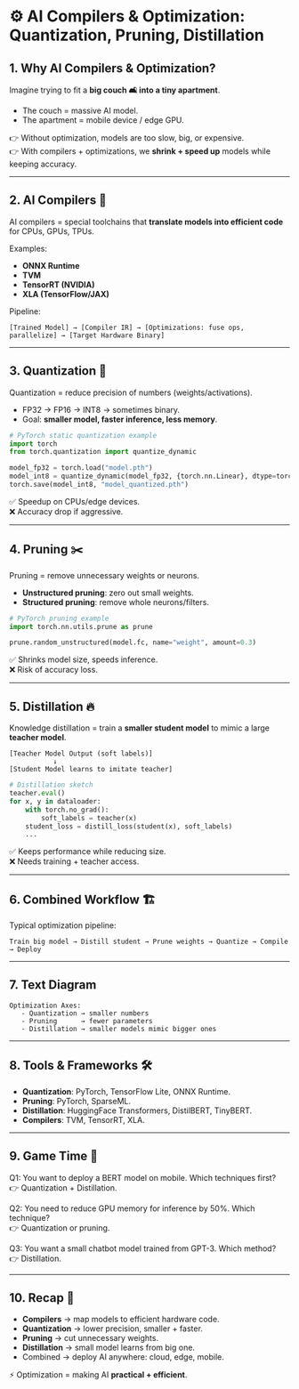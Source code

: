 # ⚙️ AI Compilers & Optimization: Quantization, Pruning, Distillation  

## 1. Why AI Compilers & Optimization?  

Imagine trying to fit a **big couch 🛋️ into a tiny apartment**.  
- The couch = massive AI model.  
- The apartment = mobile device / edge GPU.  

👉 Without optimization, models are too slow, big, or expensive.  
👉 With compilers + optimizations, we **shrink + speed up** models while keeping accuracy.  

---  

## 2. AI Compilers 🔨  

AI compilers = special toolchains that **translate models into efficient code** for CPUs, GPUs, TPUs.  

Examples:  
- **ONNX Runtime**  
- **TVM**  
- **TensorRT (NVIDIA)**  
- **XLA (TensorFlow/JAX)**  

Pipeline:  

```
[Trained Model] → [Compiler IR] → [Optimizations: fuse ops, parallelize] → [Target Hardware Binary]
```  

---  

## 3. Quantization 🔢  

Quantization = reduce precision of numbers (weights/activations).  

- FP32 → FP16 → INT8 → sometimes binary.  
- Goal: **smaller model, faster inference, less memory**.  

```python
# PyTorch static quantization example
import torch
from torch.quantization import quantize_dynamic

model_fp32 = torch.load("model.pth")
model_int8 = quantize_dynamic(model_fp32, {torch.nn.Linear}, dtype=torch.qint8)
torch.save(model_int8, "model_quantized.pth")
```  

✅ Speedup on CPUs/edge devices.  
❌ Accuracy drop if aggressive.  

---  

## 4. Pruning ✂️  

Pruning = remove unnecessary weights or neurons.  

- **Unstructured pruning**: zero out small weights.  
- **Structured pruning**: remove whole neurons/filters.  

```python
# PyTorch pruning example
import torch.nn.utils.prune as prune

prune.random_unstructured(model.fc, name="weight", amount=0.3)
```  

✅ Shrinks model size, speeds inference.  
❌ Risk of accuracy loss.  

---  

## 5. Distillation 🔥  

Knowledge distillation = train a **smaller student model** to mimic a large **teacher model**.  

```
[Teacher Model Output (soft labels)]  
           ↓  
[Student Model learns to imitate teacher]  
```  

```python
# Distillation sketch
teacher.eval()
for x, y in dataloader:
    with torch.no_grad():
        soft_labels = teacher(x)
    student_loss = distill_loss(student(x), soft_labels)
    ...
```  

✅ Keeps performance while reducing size.  
❌ Needs training + teacher access.  

---  

## 6. Combined Workflow 🏗️  

Typical optimization pipeline:  

```
Train big model → Distill student → Prune weights → Quantize → Compile → Deploy
```  

---  

## 7. Text Diagram  

```
Optimization Axes:  
   - Quantization → smaller numbers  
   - Pruning      → fewer parameters  
   - Distillation → smaller models mimic bigger ones  
```  

---  

## 8. Tools & Frameworks 🛠️  

- **Quantization**: PyTorch, TensorFlow Lite, ONNX Runtime.  
- **Pruning**: PyTorch, SparseML.  
- **Distillation**: HuggingFace Transformers, DistilBERT, TinyBERT.  
- **Compilers**: TVM, TensorRT, XLA.  

---  

## 9. Game Time 🎲  

Q1: You want to deploy a BERT model on mobile. Which techniques first?  
👉 Quantization + Distillation.  

Q2: You need to reduce GPU memory for inference by 50%. Which technique?  
👉 Quantization or pruning.  

Q3: You want a small chatbot model trained from GPT-3. Which method?  
👉 Distillation.  

---  

## 10. Recap 🎉  

- **Compilers** → map models to efficient hardware code.  
- **Quantization** → lower precision, smaller + faster.  
- **Pruning** → cut unnecessary weights.  
- **Distillation** → small model learns from big one.  
- Combined → deploy AI anywhere: cloud, edge, mobile.  

⚡ Optimization = making AI **practical + efficient**.  
